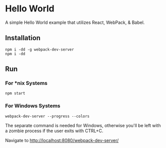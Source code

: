 # Hello World

A simple Hello World example that utilizes React, WebPack, & Babel.

## Installation

```
npm i -dd -g webpack-dev-server
npm i -dd
```

## Run

### For *nix Systems

```
npm start
```

### For Windows Systems

```
webpack-dev-server --progress --colors
```

The separate command is needed for Windows, otherwise you'll be left with a 
zombie process if the user exits with CTRL+C.

Navigate to [http://localhost:8080/webpack-dev-server/](http://localhost:8080/webpack-dev-server/)